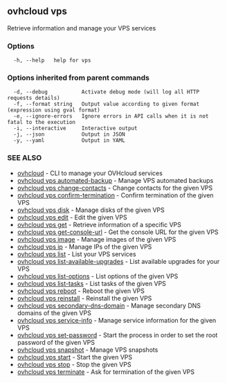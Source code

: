 ## ovhcloud vps

Retrieve information and manage your VPS services

### Options

```
  -h, --help   help for vps
```

### Options inherited from parent commands

```
  -d, --debug           Activate debug mode (will log all HTTP requests details)
  -f, --format string   Output value according to given format (expression using gval format)
  -e, --ignore-errors   Ignore errors in API calls when it is not fatal to the execution
  -i, --interactive     Interactive output
  -j, --json            Output in JSON
  -y, --yaml            Output in YAML
```

### SEE ALSO

* [ovhcloud](ovhcloud.md)	 - CLI to manage your OVHcloud services
* [ovhcloud vps automated-backup](ovhcloud_vps_automated-backup.md)	 - Manage VPS automated backups
* [ovhcloud vps change-contacts](ovhcloud_vps_change-contacts.md)	 - Change contacts for the given VPS
* [ovhcloud vps confirm-termination](ovhcloud_vps_confirm-termination.md)	 - Confirm termination of the given VPS
* [ovhcloud vps disk](ovhcloud_vps_disk.md)	 - Manage disks of the given VPS
* [ovhcloud vps edit](ovhcloud_vps_edit.md)	 - Edit the given VPS
* [ovhcloud vps get](ovhcloud_vps_get.md)	 - Retrieve information of a specific VPS
* [ovhcloud vps get-console-url](ovhcloud_vps_get-console-url.md)	 - Get the console URL for the given VPS
* [ovhcloud vps image](ovhcloud_vps_image.md)	 - Manage images of the given VPS
* [ovhcloud vps ip](ovhcloud_vps_ip.md)	 - Manage IPs of the given VPS
* [ovhcloud vps list](ovhcloud_vps_list.md)	 - List your VPS services
* [ovhcloud vps list-available-upgrades](ovhcloud_vps_list-available-upgrades.md)	 - List available upgrades for your VPS
* [ovhcloud vps list-options](ovhcloud_vps_list-options.md)	 - List options of the given VPS
* [ovhcloud vps list-tasks](ovhcloud_vps_list-tasks.md)	 - List tasks of the given VPS
* [ovhcloud vps reboot](ovhcloud_vps_reboot.md)	 - Reboot the given VPS
* [ovhcloud vps reinstall](ovhcloud_vps_reinstall.md)	 - Reinstall the given VPS
* [ovhcloud vps secondary-dns-domain](ovhcloud_vps_secondary-dns-domain.md)	 - Manage secondary DNS domains of the given VPS
* [ovhcloud vps service-info](ovhcloud_vps_service-info.md)	 - Manage service information for the given VPS
* [ovhcloud vps set-password](ovhcloud_vps_set-password.md)	 - Start the process in order to set the root password of the given VPS
* [ovhcloud vps snapshot](ovhcloud_vps_snapshot.md)	 - Manage VPS snapshots
* [ovhcloud vps start](ovhcloud_vps_start.md)	 - Start the given VPS
* [ovhcloud vps stop](ovhcloud_vps_stop.md)	 - Stop the given VPS
* [ovhcloud vps terminate](ovhcloud_vps_terminate.md)	 - Ask for termination of the given VPS

